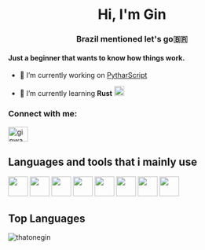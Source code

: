 <h1 align="center">Hi, I'm Gin</h1>
<h3 align="center">Brazil mentioned let's go🇧🇷</h3>
<h4>Just a beginner that wants to know how things work.</h4>

- 🔭 I’m currently working on [PytharScript](https://github.com/ThatOneGin/Pythar-script)

- 🌱 I’m currently learning **Rust** <img width=20 height=20 src="https://cdn.jsdelivr.net/gh/devicons/devicon@latest/icons/rust/rust-original.svg" />
          

<h3 align="left">Connect with me:</h3>
<p align="left">
<a href="https://www.leetcode.com/ginwam" target="blank"><img align="center" src="https://raw.githubusercontent.com/rahuldkjain/github-profile-readme-generator/master/src/images/icons/Social/leet-code.svg" alt="ginwam" height="30" width="40" /></a>
</p>

<h2>Languages and tools that i mainly use</h2>
<img width=40 height=40 src="https://cdn.jsdelivr.net/gh/devicons/devicon@latest/icons/lua/lua-original.svg" />
<img width=40 height=40 src="https://cdn.jsdelivr.net/gh/devicons/devicon@latest/icons/nodejs/nodejs-original-wordmark.svg" />
<img width=40 height=40 src="https://cdn.jsdelivr.net/gh/devicons/devicon@latest/icons/javascript/javascript-original.svg" />
<img width=40 height=40 src="https://cdn.jsdelivr.net/gh/devicons/devicon@latest/icons/typescript/typescript-original.svg" />
<img width=40 height=40 src="https://cdn.jsdelivr.net/gh/devicons/devicon@latest/icons/linux/linux-original.svg" />
<img width=40 height=40 src="https://cdn.jsdelivr.net/gh/devicons/devicon@latest/icons/git/git-original.svg" />
<img width=40 height=40 src="https://cdn.jsdelivr.net/gh/devicons/devicon@latest/icons/c/c-original.svg" />
<img width=40 height=40 src="https://cdn.jsdelivr.net/gh/devicons/devicon@latest/icons/cplusplus/cplusplus-original.svg" />

<h2>Top Languages</h2>

<p><img align="center" src="https://github-readme-stats.vercel.app/api/top-langs?username=thatonegin&show_icons=true&theme=tokyonight&title_color=9141ac&text_color=ffffff&bg_color=171421&locale=en&layout=compact" alt="thatonegin" /></p>
